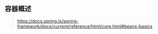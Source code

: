 ## 容器概述

> https://docs.spring.io/spring-framework/docs/current/reference/html/core.html#beans-basics



